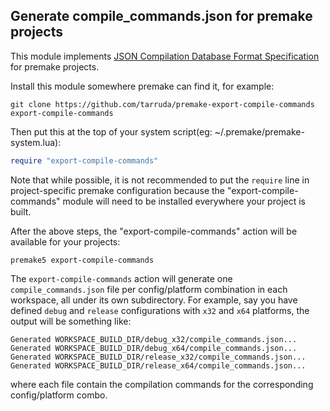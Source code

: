 ## Generate compile_commands.json for premake projects

This module implements [JSON Compilation Database Format
Specification](http://clang.llvm.org/docs/JSONCompilationDatabase.html) for
premake projects.

Install this module somewhere premake can find it, for example:

```
git clone https://github.com/tarruda/premake-export-compile-commands export-compile-commands
```

Then put this at the top of your system script(eg: ~/.premake/premake-system.lua):

```lua
require "export-compile-commands"
```

Note that while possible, it is not recommended to put the `require` line in
project-specific premake configuration because the "export-compile-commands"
module will need to be installed everywhere your project is built.

After the above steps, the "export-compile-commands" action will be available
for your projects:

```
premake5 export-compile-commands
```

The `export-compile-commands` action will generate one `compile_commands.json` file per
config/platform combination in each workspace, all under its own subdirectory.
For example, say you have defined `debug` and `release`
configurations with `x32` and `x64` platforms, the output will be something
like:

```
Generated WORKSPACE_BUILD_DIR/debug_x32/compile_commands.json...
Generated WORKSPACE_BUILD_DIR/debug_x64/compile_commands.json...
Generated WORKSPACE_BUILD_DIR/release_x32/compile_commands.json...
Generated WORKSPACE_BUILD_DIR/release_x64/compile_commands.json...
```

where each file contain the compilation commands for the corresponding
config/platform combo.
